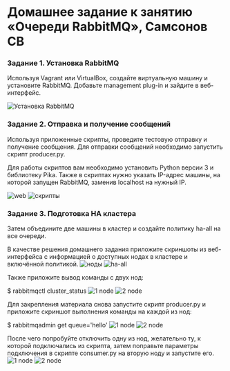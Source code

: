 # Домашнее задание к занятию «Очереди RabbitMQ», Самсонов СВ

### Задание 1. Установка RabbitMQ

Используя Vagrant или VirtualBox, создайте виртуальную машину и установите RabbitMQ. Добавьте management plug-in и зайдите в веб-интерфейс.

![Установка RabbitMQ](img/1.png)

### Задание 2. Отправка и получение сообщений
Используя приложенные скрипты, проведите тестовую отправку и получение сообщения. Для отправки сообщений необходимо запустить скрипт producer.py.

Для работы скриптов вам необходимо установить Python версии 3 и библиотеку Pika. Также в скриптах нужно указать IP-адрес машины, на которой запущен RabbitMQ, заменив localhost на нужный IP.

![web](img/2.png)
![скрипты](img/3.png)

### Задание 3. Подготовка HA кластера

Затем объедините две машины в кластер и создайте политику ha-all на все очереди.

В качестве решения домашнего задания приложите скриншоты из веб-интерфейса с информацией о доступных нодах в кластере и включённой политикой.
![ноды](img/4.png)
![ha-all](img/5.png)

Также приложите вывод команды с двух нод:

$ rabbitmqctl cluster_status
![1 node](img/6.png)
![2 node](img/8.jpg)

Для закрепления материала снова запустите скрипт producer.py и приложите скриншот выполнения команды на каждой из нод:

$ rabbitmqadmin get queue='hello'
![1 node](img/7.png)
![2 node](img/9.jpg)

После чего попробуйте отключить одну из нод, желательно ту, к которой подключались из скрипта, затем поправьте параметры подключения в скрипте consumer.py на вторую ноду и запустите его.
![1 node](img/10.jpg)
![2 node](img/11.png)
